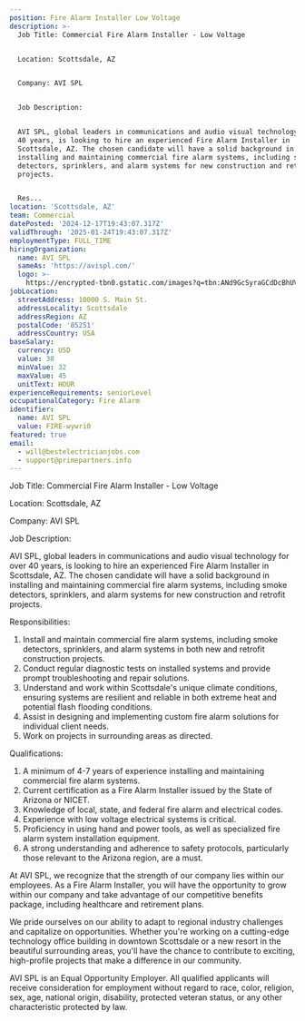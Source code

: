 ```yaml
---
position: Fire Alarm Installer Low Voltage
description: >-
  Job Title: Commercial Fire Alarm Installer - Low Voltage


  Location: Scottsdale, AZ


  Company: AVI SPL


  Job Description:


  AVI SPL, global leaders in communications and audio visual technology for over
  40 years, is looking to hire an experienced Fire Alarm Installer in
  Scottsdale, AZ. The chosen candidate will have a solid background in
  installing and maintaining commercial fire alarm systems, including smoke
  detectors, sprinklers, and alarm systems for new construction and retrofit
  projects. 


  Res...
location: 'Scottsdale, AZ'
team: Commercial
datePosted: '2024-12-17T19:43:07.317Z'
validThrough: '2025-01-24T19:43:07.317Z'
employmentType: FULL_TIME
hiringOrganization:
  name: AVI SPL
  sameAs: 'https://avispl.com/'
  logo: >-
    https://encrypted-tbn0.gstatic.com/images?q=tbn:ANd9GcSyraGCdDcBhUVCLjb9MI2McsVysMD7wjYlIQ&s
jobLocation:
  streetAddress: 10000 S. Main St.
  addressLocality: Scottsdale
  addressRegion: AZ
  postalCode: '85251'
  addressCountry: USA
baseSalary:
  currency: USD
  value: 38
  minValue: 32
  maxValue: 45
  unitText: HOUR
experienceRequirements: seniorLevel
occupationalCategory: Fire Alarm
identifier:
  name: AVI SPL
  value: FIRE-wywri0
featured: true
email:
  - will@bestelectricianjobs.com
  - support@primepartners.info
---
```




Job Title: Commercial Fire Alarm Installer - Low Voltage

Location: Scottsdale, AZ

Company: AVI SPL

Job Description:

AVI SPL, global leaders in communications and audio visual technology for over 40 years, is looking to hire an experienced Fire Alarm Installer in Scottsdale, AZ. The chosen candidate will have a solid background in installing and maintaining commercial fire alarm systems, including smoke detectors, sprinklers, and alarm systems for new construction and retrofit projects. 

Responsibilities:

1. Install and maintain commercial fire alarm systems, including smoke detectors, sprinklers, and alarm systems in both new and retrofit construction projects.
2. Conduct regular diagnostic tests on installed systems and provide prompt troubleshooting and repair solutions.
3. Understand and work within Scottsdale's unique climate conditions, ensuring systems are resilient and reliable in both extreme heat and potential flash flooding conditions.
4. Assist in designing and implementing custom fire alarm solutions for individual client needs.
5. Work on projects in surrounding areas as directed.

Qualifications:

1. A minimum of 4-7 years of experience installing and maintaining commercial fire alarm systems.
2. Current certification as a Fire Alarm Installer issued by the State of Arizona or NICET.
3. Knowledge of local, state, and federal fire alarm and electrical codes.
4. Experience with low voltage electrical systems is critical.
5. Proficiency in using hand and power tools, as well as specialized fire alarm system installation equipment.
6. A strong understanding and adherence to safety protocols, particularly those relevant to the Arizona region, are a must.

At AVI SPL, we recognize that the strength of our company lies within our employees. As a Fire Alarm Installer, you will have the opportunity to grow within our company and take advantage of our competitive benefits package, including healthcare and retirement plans. 

We pride ourselves on our ability to adapt to regional industry challenges and capitalize on opportunities. Whether you're working on a cutting-edge technology office building in downtown Scottsdale or a new resort in the beautiful surrounding areas, you'll have the chance to contribute to exciting, high-profile projects that make a difference in our community.

AVI SPL is an Equal Opportunity Employer. All qualified applicants will receive consideration for employment without regard to race, color, religion, sex, age, national origin, disability, protected veteran status, or any other characteristic protected by law.
